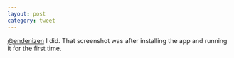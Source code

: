 ```yaml
---
layout: post
category: tweet
---
```

[@endenizen](http://twitter.com/endenizen) I did. That screenshot was after installing the app and running it for the first time.
